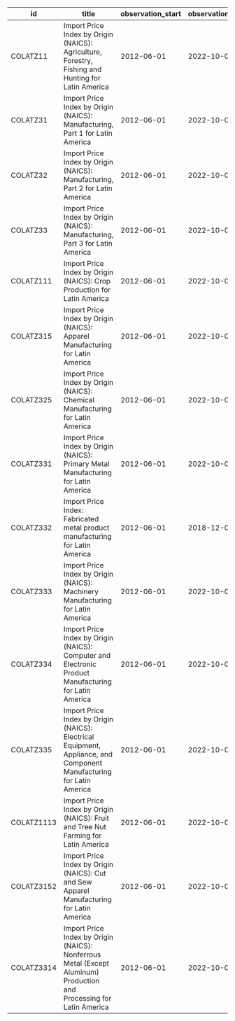 | id         | title                                                                                                                | observation_start   | observation_end   |
|------------|----------------------------------------------------------------------------------------------------------------------|---------------------|-------------------|
| COLATZ11   | Import Price Index by Origin (NAICS): Agriculture, Forestry, Fishing and Hunting for Latin America                   | 2012-06-01          | 2022-10-01        |
| COLATZ31   | Import Price Index by Origin (NAICS): Manufacturing, Part 1 for Latin America                                        | 2012-06-01          | 2022-10-01        |
| COLATZ32   | Import Price Index by Origin (NAICS): Manufacturing, Part 2 for Latin America                                        | 2012-06-01          | 2022-10-01        |
| COLATZ33   | Import Price Index by Origin (NAICS): Manufacturing, Part 3 for Latin America                                        | 2012-06-01          | 2022-10-01        |
| COLATZ111  | Import Price Index by Origin (NAICS): Crop Production for Latin America                                              | 2012-06-01          | 2022-10-01        |
| COLATZ315  | Import Price Index by Origin (NAICS): Apparel Manufacturing for Latin America                                        | 2012-06-01          | 2022-10-01        |
| COLATZ325  | Import Price Index by Origin (NAICS): Chemical Manufacturing for Latin America                                       | 2012-06-01          | 2022-10-01        |
| COLATZ331  | Import Price Index by Origin (NAICS): Primary Metal Manufacturing for Latin America                                  | 2012-06-01          | 2022-10-01        |
| COLATZ332  | Import Price Index: Fabricated metal product manufacturing for Latin America                                         | 2012-06-01          | 2018-12-01        |
| COLATZ333  | Import Price Index by Origin (NAICS): Machinery Manufacturing for Latin America                                      | 2012-06-01          | 2022-10-01        |
| COLATZ334  | Import Price Index by Origin (NAICS): Computer and Electronic Product Manufacturing for Latin America                | 2012-06-01          | 2022-10-01        |
| COLATZ335  | Import Price Index by Origin (NAICS): Electrical Equipment, Appliance, and Component Manufacturing for Latin America | 2012-06-01          | 2022-10-01        |
| COLATZ1113 | Import Price Index by Origin (NAICS): Fruit and Tree Nut Farming for Latin America                                   | 2012-06-01          | 2022-10-01        |
| COLATZ3152 | Import Price Index by Origin (NAICS): Cut and Sew Apparel Manufacturing for Latin America                            | 2012-06-01          | 2022-10-01        |
| COLATZ3314 | Import Price Index by Origin (NAICS): Nonferrous Metal (Except Aluminum) Production and Processing for Latin America | 2012-06-01          | 2022-10-01        |